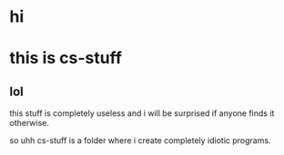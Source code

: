 # hi 
# this is cs-stuff
## lol

this stuff is completely useless and i will be surprised if anyone finds it otherwise.

so uhh
cs-stuff is a folder where i create completely idiotic programs.
